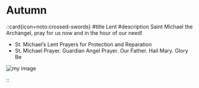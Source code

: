 # Autumn

  ::card{icon=noto:crossed-swords}
  #title
  Lent
  #description
  Saint Michael the Archangel, pray for us now and in the hour of our need!
  - St. Michael’s Lent Prayers for Protection and Reparation
  - St. Michael Prayer. Guardian Angel Prayer. Our Father. Hail Mary. Glory Be

  ![my image](/art/st-michael-sm.jpg)

  ::


